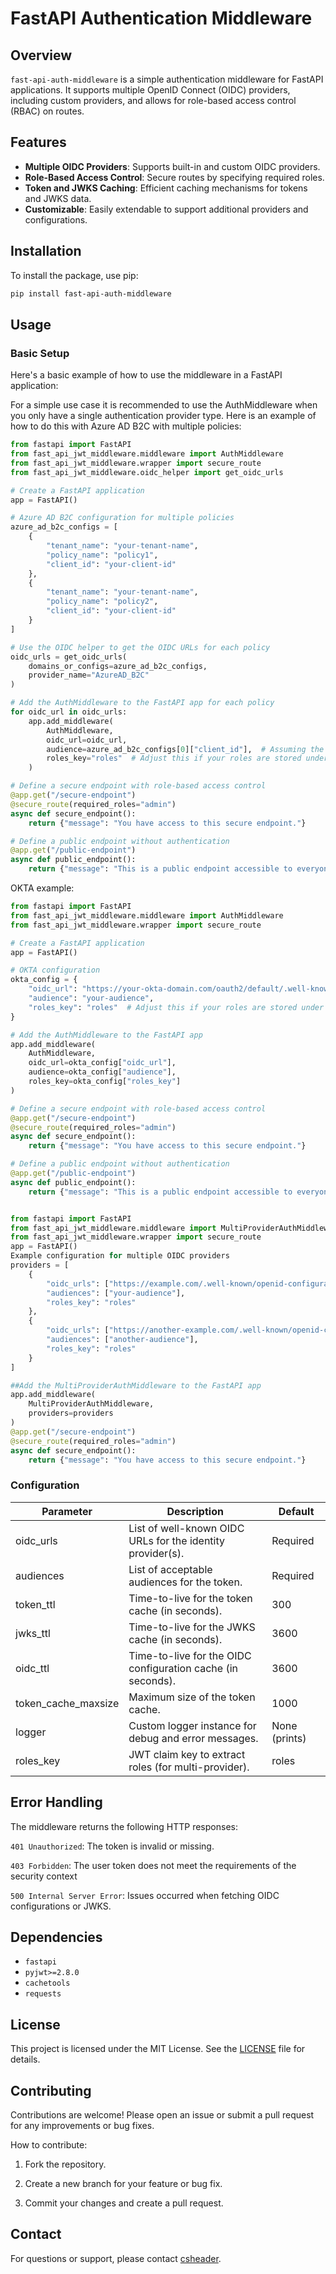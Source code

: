 # FastAPI Authentication Middleware

## Overview

`fast-api-auth-middleware` is a simple authentication middleware for FastAPI applications. It supports multiple OpenID Connect (OIDC) providers, including custom providers, and allows for role-based access control (RBAC) on routes.

## Features

- **Multiple OIDC Providers**: Supports built-in and custom OIDC providers.
- **Role-Based Access Control**: Secure routes by specifying required roles.
- **Token and JWKS Caching**: Efficient caching mechanisms for tokens and JWKS data.
- **Customizable**: Easily extendable to support additional providers and configurations.

## Installation

To install the package, use pip:

```bash
pip install fast-api-auth-middleware
```

## Usage

### Basic Setup

Here's a basic example of how to use the middleware in a FastAPI application:

For a simple use case it is recommended to use the AuthMiddleware when you only have a single authentication provider type. Here is an example of how to do this with Azure AD B2C with multiple policies:

```python
from fastapi import FastAPI
from fast_api_jwt_middleware.middleware import AuthMiddleware
from fast_api_jwt_middleware.wrapper import secure_route
from fast_api_jwt_middleware.oidc_helper import get_oidc_urls

# Create a FastAPI application
app = FastAPI()

# Azure AD B2C configuration for multiple policies
azure_ad_b2c_configs = [
    {
        "tenant_name": "your-tenant-name",
        "policy_name": "policy1",
        "client_id": "your-client-id"
    },
    {
        "tenant_name": "your-tenant-name",
        "policy_name": "policy2",
        "client_id": "your-client-id"
    }
]

# Use the OIDC helper to get the OIDC URLs for each policy
oidc_urls = get_oidc_urls(
    domains_or_configs=azure_ad_b2c_configs,
    provider_name="AzureAD_B2C"
)

# Add the AuthMiddleware to the FastAPI app for each policy
for oidc_url in oidc_urls:
    app.add_middleware(
        AuthMiddleware,
        oidc_url=oidc_url,
        audience=azure_ad_b2c_configs[0]["client_id"],  # Assuming the same client_id for all policies
        roles_key="roles"  # Adjust this if your roles are stored under a different key
    )

# Define a secure endpoint with role-based access control
@app.get("/secure-endpoint")
@secure_route(required_roles="admin")
async def secure_endpoint():
    return {"message": "You have access to this secure endpoint."}

# Define a public endpoint without authentication
@app.get("/public-endpoint")
async def public_endpoint():
    return {"message": "This is a public endpoint accessible to everyone."}
```

OKTA example:

```python
from fastapi import FastAPI
from fast_api_jwt_middleware.middleware import AuthMiddleware
from fast_api_jwt_middleware.wrapper import secure_route

# Create a FastAPI application
app = FastAPI()

# OKTA configuration
okta_config = {
    "oidc_url": "https://your-okta-domain.com/oauth2/default/.well-known/openid-configuration",
    "audience": "your-audience",
    "roles_key": "roles"  # Adjust this if your roles are stored under a different key
}

# Add the AuthMiddleware to the FastAPI app
app.add_middleware(
    AuthMiddleware,
    oidc_url=okta_config["oidc_url"],
    audience=okta_config["audience"],
    roles_key=okta_config["roles_key"]
)

# Define a secure endpoint with role-based access control
@app.get("/secure-endpoint")
@secure_route(required_roles="admin")
async def secure_endpoint():
    return {"message": "You have access to this secure endpoint."}

# Define a public endpoint without authentication
@app.get("/public-endpoint")
async def public_endpoint():
    return {"message": "This is a public endpoint accessible to everyone."}
```


```python

from fastapi import FastAPI
from fast_api_jwt_middleware.middleware import MultiProviderAuthMiddleware
from fast_api_jwt_middleware.wrapper import secure_route
app = FastAPI()
Example configuration for multiple OIDC providers
providers = [
    {
        "oidc_urls": ["https://example.com/.well-known/openid-configuration"],
        "audiences": ["your-audience"],
        "roles_key": "roles"
    },
    {
        "oidc_urls": ["https://another-example.com/.well-known/openid-configuration"],
        "audiences": ["another-audience"],
        "roles_key": "roles"
    }
]

##Add the MultiProviderAuthMiddleware to the FastAPI app
app.add_middleware(
    MultiProviderAuthMiddleware,
    providers=providers
)
@app.get("/secure-endpoint")
@secure_route(required_roles="admin")
async def secure_endpoint():
    return {"message": "You have access to this secure endpoint."}

```


### Configuration

| Parameter | Description | Default |
| --- | --- | --- |
| oidc_urls | List of well-known OIDC URLs for the identity provider(s). | Required |
| audiences | List of acceptable audiences for the token. | Required |
| token_ttl | Time-to-live for the token cache (in seconds). | 300 |
| jwks_ttl | Time-to-live for the JWKS cache (in seconds). | 3600 |
| oidc_ttl | Time-to-live for the OIDC configuration cache (in seconds). | 3600 |
| token_cache_maxsize | Maximum size of the token cache. | 1000 |
| logger | Custom logger instance for debug and error messages. | None (prints) |
| roles_key | JWT claim key to extract roles (for multi-provider). | roles |

## Error Handling
The middleware returns the following HTTP responses:

`401 Unauthorized`: The token is invalid or missing.

`403 Forbidden`: The user token does not meet the requirements of the security context

`500 Internal Server Error`: Issues occurred when fetching OIDC configurations or JWKS.

## Dependencies

- `fastapi`
- `pyjwt>=2.8.0`
- `cachetools`
- `requests`

## License

This project is licensed under the MIT License. See the [LICENSE](LICENSE) file for details.

## Contributing

Contributions are welcome! Please open an issue or submit a pull request for any improvements or bug fixes.

How to contribute:

1. Fork the repository.

2. Create a new branch for your feature or bug fix.

3. Commit your changes and create a pull request.

## Contact

For questions or support, please contact [csheader](mailto:christopher.sheader@gmail.com).

